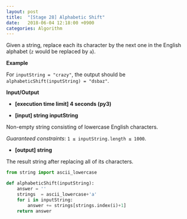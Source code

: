```yaml
---
layout: post
title:  "[Stage 28] Alphabetic Shift"
date:   2018-06-04 12:18:00 +0900
categories: Algorithm
---
```


Given a string, replace each its character by the next one in the English alphabet (`z` would be replaced by `a`).

**Example**

For `inputString = "crazy"`, the output should be
`alphabeticShift(inputString) = "dsbaz"`.

**Input/Output**

- **[execution time limit] 4 seconds (py3)**

- **[input] string inputString**

Non-empty string consisting of lowercase English characters.

_Guaranteed constraints_:
`1 ≤ inputString.length ≤ 1000`.

- **[output] string**

The result string after replacing all of its characters.

```python
from string import ascii_lowercase

def alphabeticShift(inputString):
    answer = ''
    strings  = ascii_lowercase+'a'
    for i in inputString:
        answer += strings[strings.index(i)+1]
    return answer
```
